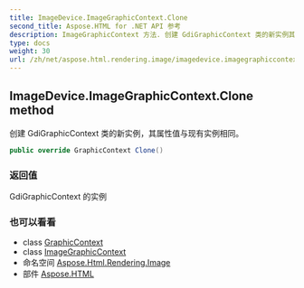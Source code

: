 ```yaml
---
title: ImageDevice.ImageGraphicContext.Clone
second_title: Aspose.HTML for .NET API 参考
description: ImageGraphicContext 方法. 创建 GdiGraphicContext 类的新实例其属性值与现有实例相同
type: docs
weight: 30
url: /zh/net/aspose.html.rendering.image/imagedevice.imagegraphiccontext/clone/
---
```

## ImageDevice.ImageGraphicContext.Clone method

创建 GdiGraphicContext 类的新实例，其属性值与现有实例相同。

```csharp
public override GraphicContext Clone()
```

### 返回值

GdiGraphicContext 的实例

### 也可以看看

* class [GraphicContext](../../../aspose.html.rendering/graphiccontext/)
* class [ImageGraphicContext](../)
* 命名空间 [Aspose.Html.Rendering.Image](../../imagedevice.imagegraphiccontext/)
* 部件 [Aspose.HTML](../../../)


